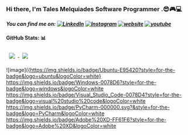 ### Hi there, I'm Tales Melquiades Software Programmer .😎🎮💻

***You can find me on: [![LinkedIn][1.1]][1] [![Instagram][2.1]][2] [![website][1.1]][3] [![youtube][4.1]][4]***
<!-- Icons -->
[1.1]: https://img.icons8.com/color/30/000000/linkedin.png (LinkedIn icon without padding)
[2.1]: https://img.icons8.com/color/30/000000/instagram.png (Instagram icon without padding)
[3.1]: https://img.icons8.com/ios-glyphs/30/000000/portfolio.png (Portfolio icon without padding)
[4.1]: https://img.shields.io/badge/YouTube-FF0000?style=for-the-badge&logo=youtube&logoColor=white

<!-- Links to your social media accounts -->

[1]: https://www.linkedin.com/in/talesmelquiades/
[2]: https://www.instagram.com/talesmelquiades/
[3]: https://talesmm14.github.io/
[4]: https://www.youtube.com/channel/UCXQeoAqIjh2TC4S1aVnnN7g

#### GitHub Stats: :bar_chart:
<a href="https://github.com/talesmm14/github-readme-stats">
  <img align="center" style="margin:0.5rem" src="https://github-readme-stats.vercel.app/api?username=talesmm14&count_private=true&show_icons=true&theme=onedark" />
</a>
<a href="https://github.com/talesmm14/github-readme-stats">
  <img align="center" style="margin:0.5rem"  src="https://github-readme-stats.vercel.app/api/top-langs/?username=talesmm14&theme=onedark&layout=compact" />
</a>


![image]({https://img.shields.io/badge/Ubuntu-E95420?style=for-the-badge&logo=ubuntu&logoColor=white}
https://img.shields.io/badge/Windows-0078D6?style=for-the-badge&logo=windows&logoColor=white
https://img.shields.io/badge/Visual_Studio_Code-0078D4?style=for-the-badge&logo=visual%20studio%20code&logoColor=white
https://img.shields.io/badge/PyCharm-000000.svg?&style=for-the-badge&logo=PyCharm&logoColor=white
https://img.shields.io/badge/Adobe%20XD-FF61F6?style=for-the-badge&logo=Adobe%20XD&logoColor=white


<!--
**talesmm14/talesmm14** is a ✨ _special_ ✨ repository because its `README.md` (this file) appears on your GitHub profile.

Here are some ideas to get you started:

- 🔭 I’m currently working on ...
- 🌱 I’m currently learning ...
- 👯 I’m looking to collaborate on ...
- 🤔 I’m looking for help with ...
- 💬 Ask me about ...
- 📫 How to reach me: ...
- 😄 Pronouns: ...
- ⚡ Fun fact: ...
-->

